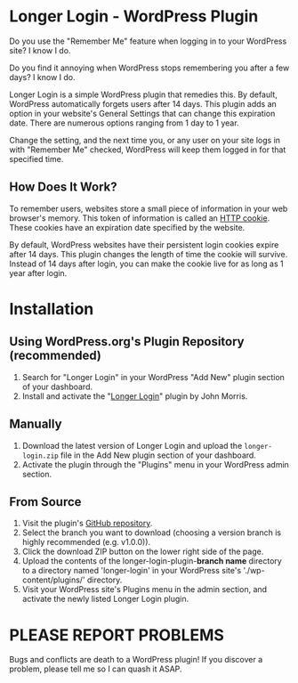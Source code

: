 Longer Login - WordPress Plugin
================================
Do you use the "Remember Me" feature when logging in to your WordPress site? I know I do. 

Do you find it annoying when WordPress stops remembering you after a few days? I know I do.

Longer Login is a simple WordPress plugin that remedies this.  By default, WordPress automatically
forgets users after 14 days.  This plugin adds an option in your website's General Settings that
can change this expiration date.  There are numerous options ranging from 1 day to 1 year.

Change the setting, and the next time you, or any user on your site logs in with "Remember Me" checked,
WordPress will keep them logged in for that specified time.




How Does It Work?
-------------------
To remember users, websites store a small piece of information in your web browser's memory.
This token of information is called an [HTTP cookie](wikipedia.org/wiki/HTTP_cookie). These 
cookies have an expiration date specified by the website.

By default, WordPress websites have their persistent login cookies expire after 14 days. This plugin
changes the length of time the cookie will survive. Instead of 14 days after login, you can make the
cookie live for as long as 1 year after login.


Installation
=======================
Using WordPress.org's Plugin Repository (recommended)
----------------------------------------------
1. Search for "Longer Login" in your WordPress "Add New" plugin section of your dashboard.
1. Install and activate the "[Longer Login](http://wordpress.org/plugins/longer-login/)" plugin by John Morris.


Manually
--------------------------------------
1. Download the latest version of Longer Login and upload the `longer-login.zip` file
in the Add New plugin section of your dashboard.
1. Activate the plugin through the "Plugins" menu in your WordPress admin section.


From Source
---------------------------
1. Visit the plugin's [GitHub repository](https://github.com/jtmorris/longer-login-plugin).
1. Select the branch you want to download (choosing a version branch is highly recommended (e.g. v1.0.0)).
1. Click the download ZIP button on the lower right side of the page.
1. Upload the contents of the longer-login-plugin-**branch name** directory to a directory
named 'longer-login' in your WordPress site's './wp-content/plugins/' directory.
1. Visit your WordPress site's Plugins menu in the admin section, and activate the newly listed
Longer Login plugin.


PLEASE REPORT PROBLEMS
========================
Bugs and conflicts are death to a WordPress plugin!  If you discover a problem,
please tell me so I can quash it ASAP.